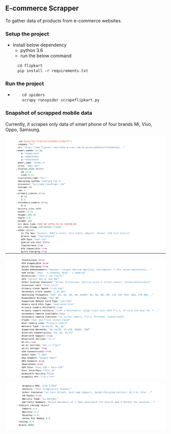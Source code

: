 ## E-commerce Scrapper
To gather data of products from e-commerce websites.

### Setup the project
* Install below dependency
    * python 3.6
    * run the below command
    ```
      cd flipkart
      pip install -r requirements.txt
    ```
### Run the project

*
    ```
        cd spiders
        scrapy runspider scrapeflipkart.py
    ```

### Snapshot of scrapped mobile data

Currently, it scrapes only data of smart phone of four brands Mi, Vivo, Oppo, Samsung.

![data_1](https://github.com/tejaschauhan373/flipkart-scrapper-scrapy/blob/master/images/smart_phone_data_1.png?raw=true)

![data_2](https://github.com/tejaschauhan373/flipkart-scrapper-scrapy/blob/master/images/smart_phone_data_2.png?raw=true)

![data_3](https://github.com/tejaschauhan373/flipkart-scrapper-scrapy/blob/master/images/smart_phone_data_3.png?raw=true)
